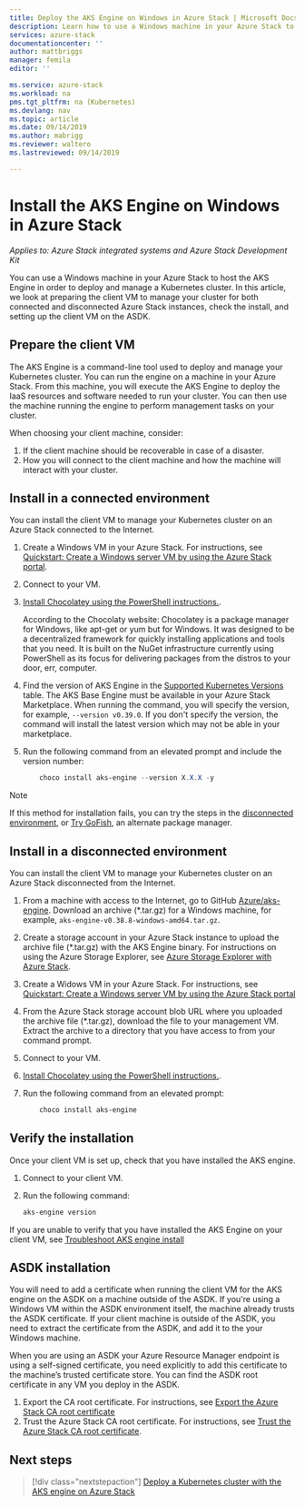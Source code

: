 ```yaml
---
title: Deploy the AKS Engine on Windows in Azure Stack | Microsoft Docs
description: Learn how to use a Windows machine in your Azure Stack to host the AKS Engine in order to deploy and manage a Kubernetes cluster.
services: azure-stack
documentationcenter: ''
author: mattbriggs
manager: femila
editor: ''

ms.service: azure-stack
ms.workload: na
pms.tgt_pltfrm: na (Kubernetes)
ms.devlang: nav
ms.topic: article
ms.date: 09/14/2019
ms.author: mabrigg
ms.reviewer: waltero
ms.lastreviewed: 09/14/2019

---
```


# Install the AKS Engine on Windows in Azure Stack

*Applies to: Azure Stack integrated systems and Azure Stack Development Kit*

You can use a Windows machine in your Azure Stack to host the AKS Engine in order to deploy and manage a Kubernetes cluster. In this article, we look at preparing the client VM to manage your cluster for both connected and disconnected Azure Stack instances, check the install, and setting up the client VM on the ASDK.

## Prepare the client VM

The AKS Engine is a command-line tool used to deploy and manage your Kubernetes cluster. You can run the engine on a machine in your Azure Stack. From this machine, you will execute the AKS Engine to deploy the IaaS resources and software needed to run your cluster. You can then use the machine running the engine to perform management tasks on your cluster.

When choosing your client machine, consider:

1. If the client machine should be recoverable in case of a disaster.
3. How you will connect to the client machine and how the machine will interact with your cluster.

## Install in a connected environment

You can install the client VM to manage your Kubernetes cluster on an Azure Stack connected to the Internet.

1. Create a Windows VM in your Azure Stack. For instructions, see [Quickstart: Create a Windows server VM by using the Azure Stack portal](https://docs.microsoft.com/azure-stack/user/azure-stack-quick-windows-portal).
2. Connect to your VM.
3. [Install Chocolatey using the PowerShell instructions.](https://chocolatey.org/install#install-with-powershellexe). 

    According to the Chocolaty website: Chocolatey is a package manager for Windows, like apt-get or yum but for Windows. It was designed to be a decentralized framework for quickly installing applications and tools that you need. It is built on the NuGet infrastructure currently using PowerShell as its focus for delivering packages from the distros to your door, err, computer.
4. Find the version of AKS Engine in the [Supported Kubernetes Versions](https://github.com/Azure/aks-engine/blob/master/docs/topics/azure-stack.md#supported-kubernetes-versions) table. The AKS Base Engine must be available in your Azure Stack Marketplace. When running the command, you will specify the version, for example, `--version v0.39.0`. If you don't specify the version, the command will install the latest version which may not be able in your marketplace.
5. Run the following command from an elevated prompt and include the version number:

    ```PowerShell  
        choco install aks-engine --version X.X.X -y
    ```

> [!Note]  
> If this method for installation fails, you can try the steps in the [disconnected environment](#install-in-a-disconnected-environment), or [Try GoFish](azure-stack-kubernetes-aks-engine-troubleshoot.md#try-gofish), an alternate package manager.

## Install in a disconnected environment

You can install the client VM to manage your Kubernetes cluster on an Azure Stack disconnected from the Internet.

1.  From a machine with access to the Internet, go to GitHub [Azure/aks-engine](https://github.com/Azure/aks-engine/releases/latest). Download an archive (*.tar.gz) for a Windows machine, for example, `aks-engine-v0.38.8-windows-amd64.tar.gz`.

2.  Create a storage account in your Azure Stack instance to upload the archive file (*.tar.gz) with the AKS Engine binary. For instructions on using the Azure Storage Explorer, see [Azure Storage Explorer with Azure Stack](https://docs.microsoft.com/azure-stack/user/azure-stack-storage-connect-se).

3. Create a Widows VM in your Azure Stack. For instructions, see [Quickstart: Create a Windows server VM by using the Azure Stack portal](https://docs.microsoft.com/azure-stack/user/azure-stack-quick-windows-portal)

4.  From the Azure Stack storage account blob URL where you uploaded the archive file (*.tar.gz), download the file to your management VM. Extract the archive to a directory that you have access to from your command prompt.

5. Connect to your VM.

6. [Install Chocolatey using the PowerShell instructions.](https://chocolatey.org/install#install-with-powershellexe). 

7.  Run the following command from an elevated prompt:

    ```PowerShell  
        choco install aks-engine
    ```

## Verify the installation

Once your client VM is set up, check that you have installed the AKS engine.

1. Connect to your client VM.
2. Run the following command:

    ```PowerShell  
    aks-engine version
    ```

If you are unable to verify that you have installed the AKS Engine on your client VM, see [Troubleshoot AKS engine install](azure-stack-kubernetes-aks-engine-troubleshoot.md)


## ASDK installation

You will need to add a certificate when running the client VM for the AKS engine on the ASDK on a machine outside of the ASDK. If you're using a Windows VM within the ASDK environment itself, the machine already trusts the ASDK certificate. If your client machine is outside of the ASDK, you need to extract the certificate from the ASDK, and add it to the your Windows machine.

When you are using an ASDK your Azure Resource Manager endpoint is using a self-signed certificate, you need explicitly to add this certificate to the machine’s trusted certificate store. You can find the ASDK root certificate in any VM you deploy in the ASDK.

1. Export the CA root certificate. For instructions, see [Export the Azure Stack CA root certificate](https://docs.microsoft.com/azure-stack/user/azure-stack-version-profiles-azurecli2#export-the-azure-stack-ca-root-certificate)
2. Trust the Azure Stack CA root certificate. For instructions, see [Trust the Azure Stack CA root certificate](https://docs.microsoft.com/azure-stack/user/azure-stack-version-profiles-azurecli2#trust-the-azure-stack-ca-root-certificate).

## Next steps

> [!div class="nextstepaction"]
> [Deploy a Kubernetes cluster with the AKS engine on Azure Stack](azure-stack-kubernetes-aks-engine-deploy-cluster.md)